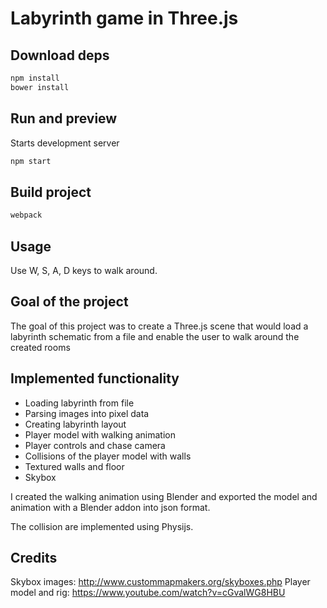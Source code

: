 # Labyrinth game in Three.js

## Download deps

```bash
npm install
bower install
```

## Run and preview

Starts development server
```bash
npm start
```

## Build project
```bash
webpack
```

## Usage
Use W, S, A, D keys to walk around.

## Goal of the project

The goal of this project was to create a Three.js scene that would load 
a labyrinth schematic from a file and enable the user to walk around the created rooms

## Implemented functionality

* Loading labyrinth from file
* Parsing images into pixel data
* Creating labyrinth layout
* Player model with walking animation
* Player controls and chase camera
* Collisions of the player model with walls
* Textured walls and floor
* Skybox

I created the walking animation using Blender and exported the model and animation
 with a Blender addon into json format.

The collision are implemented using Physijs.

## Credits
Skybox images: http://www.custommapmakers.org/skyboxes.php
Player model and rig: https://www.youtube.com/watch?v=cGvalWG8HBU
